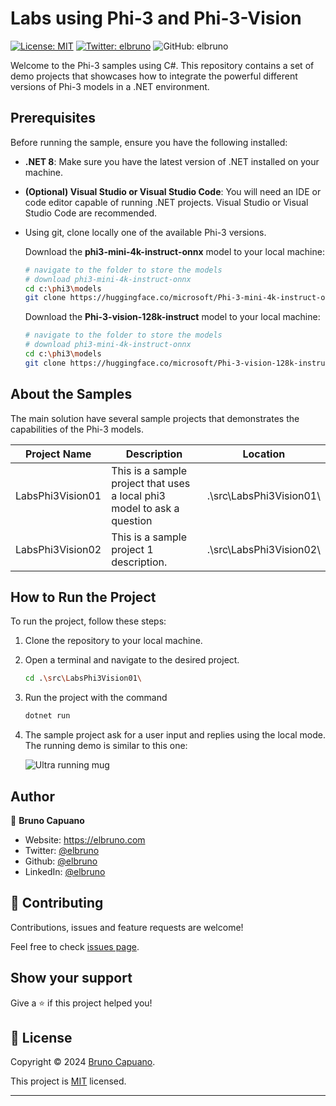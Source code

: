 # Labs using Phi-3 and Phi-3-Vision

[![License: MIT](https://img.shields.io/badge/License-MIT-yellow.svg)](/LICENSE)
[![Twitter: elbruno](https://img.shields.io/twitter/follow/elbruno.svg?style=social)](https://twitter.com/elbruno)
![GitHub: elbruno](https://img.shields.io/github/followers/elbruno?style=social)

Welcome to the Phi-3 samples using C#. This repository contains a set of demo projects that showcases how to integrate the powerful different versions of Phi-3 models in a .NET environment.

## Prerequisites

Before running the sample, ensure you have the following installed:
- **.NET 8**: Make sure you have the latest version of .NET installed on your machine.
- **(Optional) Visual Studio or Visual Studio Code**: You will need an IDE or code editor capable of running .NET projects. Visual Studio or Visual Studio Code are recommended.
- Using git, clone locally one of the available Phi-3 versions. 

    Download the **phi3-mini-4k-instruct-onnx** model to your local machine:
    ```bash
    # navigate to the folder to store the models
    # download phi3-mini-4k-instruct-onnx
    cd c:\phi3\models
    git clone https://huggingface.co/microsoft/Phi-3-mini-4k-instruct-onnx
    ```

    Download the **Phi-3-vision-128k-instruct** model to your local machine:
    ```bash
    # navigate to the folder to store the models
    # download phi3-mini-4k-instruct-onnx
    cd c:\phi3\models
    git clone https://huggingface.co/microsoft/Phi-3-vision-128k-instruct
    ```

## About the Samples

The main solution have several sample projects that demonstrates the capabilities of the Phi-3 models.

| Project Name | Description | Location |
| ------------ | ----------- | -------- |
| LabsPhi3Vision01    | This is a sample project that uses a local phi3 model to ask a question | .\src\LabsPhi3Vision01\ |
| LabsPhi3Vision02    | This is a sample project 1 description. | .\src\LabsPhi3Vision02\ |


## How to Run the Project

To run the project, follow these steps:
1. Clone the repository to your local machine.

1. Open a terminal and navigate to the desired project. 
    ```bash
    cd .\src\LabsPhi3Vision01\
    ```

1. Run the project with the command
    ```bash
    dotnet run
    ```

1.  The sample project ask for a user input and replies using the local mode. The running demo is similar to this one:

    ![Ultra running mug](/imgs/ultrarunningmug.png)



## Author

👤 **Bruno Capuano**

* Website: https://elbruno.com
* Twitter: [@elbruno](https://twitter.com/elbruno)
* Github: [@elbruno](https://github.com/elbruno)
* LinkedIn: [@elbruno](https://linkedin.com/in/elbruno)

## 🤝 Contributing

Contributions, issues and feature requests are welcome!

Feel free to check [issues page](https://github.com/elbruno/gpt4ol-sk-csharp//issues).

## Show your support

Give a ⭐️ if this project helped you!


## 📝 License

Copyright &copy; 2024 [Bruno Capuano](https://github.com/elbruno).

This project is [MIT](/LICENSE) licensed.

***